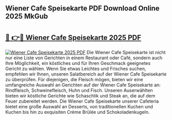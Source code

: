 ## Wiener Cafe Speisekarte PDF Download Online 2025 MkGub

# <h2><a href="http://gc7eaf8.nevu.top/?p=Wiener+Cafe+Speisekarte">🔗 👉🔴 Wiener Cafe Speisekarte 2025 PDF</a></h2>

[![Wiener Cafe Speisekarte 2025 PDF](https://i.imgur.com/dBaPXMq.png)](http://gc7eaf8.nevu.top/?p=Wiener+Cafe+Speisekarte)
Die Wiener Cafe Speisekarte ist nicht nur eine Liste von Gerichten in einem Restaurant oder Café, sondern auch Ihre Möglichkeit, ein köstliches und für Ihren Geschmack geeignetes Gericht zu wählen. Wenn Sie etwas Leichtes und Frisches suchen, empfehlen wir Ihnen, unseren Salatbereich auf der Wiener Cafe Speisekarte zu überprüfen. Für diejenigen, die Fleisch mögen, bieten wir eine umfangreiche Auswahl an Gerichten auf der Wiener Cafe Speisekarte an: Rindfleisch, Schweinefleisch, Huhn und Fisch. Unseren Auserwählten bieten wir köstliche Gerichte wie Schaschlik und Steak an, die auf dem Feuer zubereitet werden. Die Wiener Cafe Speisekarte unserer Cafeteria bietet eine große Auswahl an Desserts, von traditionellen Kuchen und Kuchen bis hin zu exquisiten Crème Brûlée und Schokoladenkugeln.

